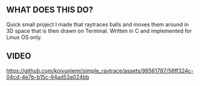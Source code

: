 ## WHAT DOES THIS DO?
Quick small project I made that raytraces balls and moves them around in 3D space that is then drawn on Terminal. Written in C and implemented for Linux OS only.
## VIDEO
https://github.com/koivuniemi/simple_raytrace/assets/98561787/58ff324c-04cd-4e7b-b15c-94ad53a024bb
